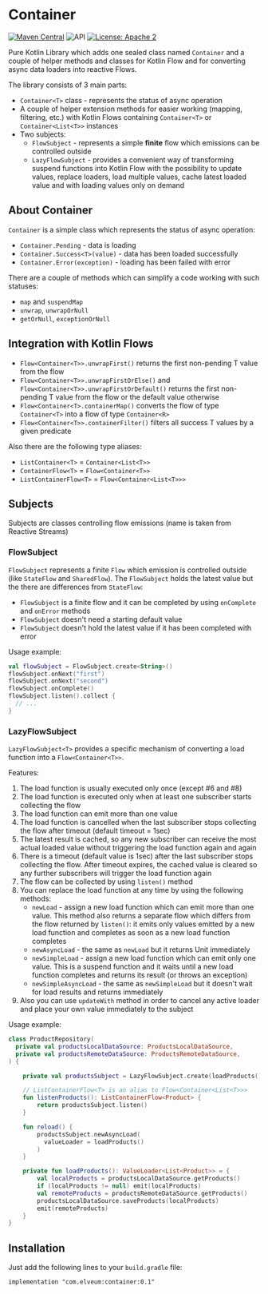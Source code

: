 # Container

[![Maven Central](https://img.shields.io/maven-central/v/com.elveum/container.svg?label=Maven%20Central)](https://elveum.com/sh/container)
![API](https://img.shields.io/badge/API-23%2B-brightgreen.svg?style=flat)
[![License: Apache 2](https://img.shields.io/github/license/romychab/container)](LICENSE)

Pure Kotlin Library which adds one sealed class
named `Container` and a couple of helper methods and classes for
Kotlin Flow and for converting async data loaders into reactive Flows.

The library consists of 3 main parts:
- `Container<T>` class - represents the status of async operation
- A couple of helper extension methods for easier working (mapping, filtering, etc.) with
  Kotlin Flows containing `Container<T>` or `Container<List<T>>` instances
- Two subjects:
  - `FlowSubject` - represents a simple __finite__ flow which emissions can be controlled
    outside
  - `LazyFlowSubject` - provides a convenient way of transforming suspend functions
    into Kotlin Flow with the possibility to update values, replace loaders, load multiple
    values, cache latest loaded value and with loading values only on demand

## About Container

`Container` is a simple class which represents the status of async operation:
- `Container.Pending` - data is loading
- `Container.Success<T>(value)` - data has been loaded successfully
- `Container.Error(exception)` - loading has been failed with error

There are a couple of methods which can simplify a code working with such
statuses:
- `map` and `suspendMap`
- `unwrap`, `unwrapOrNull`
- `getOrNull`, `exceptionOrNull`

## Integration with Kotlin Flows

- `Flow<Container<T>>.unwrapFirst()` returns the first non-pending T value from the flow
- `Flow<Container<T>>.unwrapFirstOrElse()` and `Flow<Container<T>>.unwrapFirstOrDefault()` returns
  the first non-pending T value from the flow or the default value otherwise
- `Flow<Container<T>.containerMap()` converts the flow of type `Container<T>` into a flow
  of type `Container<R>`
- `Flow<Container<T>>.containerFilter()` filters all success T values by a given predicate

Also there are the following type aliases:
- `ListContainer<T>` = `Container<List<T>>`
- `ContainerFlow<T>` = `Flow<Container<T>>`
- `ListContainerFlow<T>` = `Flow<Container<List<T>>>`

## Subjects

Subjects are classes controlling flow emissions (name is taken from Reactive Streams)

### FlowSubject

`FlowSubject` represents a finite `Flow` which emission is controlled outside
(like `StateFlow` and `SharedFlow`). The `FlowSubject` holds the latest value but
the there are differences from `StateFlow`:
- `FlowSubject` is a finite flow and it can be completed by using `onComplete`
  and `onError` methods
- `FlowSubject` doesn't need a starting default value
- `FlowSubject` doesn't hold the latest value if it has been completed with error

Usage example:

```kotlin
val flowSubject = FlowSubject.create<String>()
flowSubject.onNext("first")
flowSubject.onNext("second")
flowSubject.onComplete()
flowSubject.listen().collect {
  // ...
}
```

### LazyFlowSubject

`LazyFlowSubject<T>` provides a specific mechanism of converting a load
function into a `Flow<Container<T>>`.

Features:

1. The load function is usually executed only once (except #6 and #8)
2. The load function is executed only when at least one subscriber
   starts collecting the flow
3. The load function can emit more than one value
4. The load function is cancelled when the last subscriber stops
   collecting the flow after timeout (default timeout = 1sec)
5. The latest result is cached, so any new subscriber can receive the
   most actual loaded value without triggering the load function again and again
6. There is a timeout (default value is 1sec) after the last subscriber
   stops collecting the flow. After timeout expires, the cached value is
   cleared so any further subscribers will trigger the load function again
7. The flow can be collected by using `listen()` method
8. You can replace the load function at any time by using the following methods:
   - `newLoad` - assign a new load function which can emit more than one value.
     This method also returns a separate flow which differs from the flow returned by `listen()`:
     it emits only values emitted by a new load function and completes as soon
     as a new load function completes
   - `newAsyncLoad` - the same as `newLoad` but it returns Unit immediately
   - `newSimpleLoad` - assign a new load function which can emit only one value.
     This is a suspend function and it waits until a new load function completes and
     returns its result (or throws an exception)
   - `newSimpleAsyncLoad` - the same as `newSimpleLoad` but it doesn't wait for load
     results and returns immediately
9. Also you can use `updateWith` method in order to cancel any active loader
   and place your own value immediately to the subject

Usage example:

```kotlin
class ProductRepository(
  private val productsLocalDataSource: ProductsLocalDataSource,
  private val productsRemoteDataSource: ProductsRemoteDataSource,
) {

    private val productsSubject = LazyFlowSubject.create(loadProducts())

    // ListContainerFlow<T> is an alias to Flow<Container<List<T>>>
    fun listenProducts(): ListContainerFlow<Product> {
        return productsSubject.listen()
    }

    fun reload() {
        productsSubject.newAsyncLoad(
          valueLoader = loadProducts()
        )
    }

    private fun loadProducts(): ValueLoader<List<Product>> = {
        val localProducts = productsLocalDataSource.getProducts()
        if (localProducts != null) emit(localProducts)
        val remoteProducts = productsRemoteDataSource.getProducts()
        productsLocalDataSource.saveProducts(localProducts)
        emit(remoteProducts)
    }
}
```

## Installation

Just add the following lines to your `build.gradle` file:

```
implementation "com.elveum:container:0.1"
```
